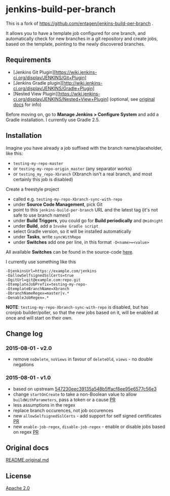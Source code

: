 # jenkins-build-per-branch

This is a fork of https://github.com/entagen/jenkins-build-per-branch .

It allows you to have a template job configured for one branch, and automatically check for new branches in a git repository and create jobs, based on the template, pointing to the newly discovered branches.

## Requirements

* [Jenkins Git Plugin][https://wiki.jenkins-ci.org/display/JENKINS/Git+Plugin]
* [Jenkins Gradle plugin][http://wiki.jenkins-ci.org/display/JENKINS/Gradle+Plugin]
* [Nested View Plugin][https://wiki.jenkins-ci.org/display/JENKINS/Nested+View+Plugin] (optional, see [original docs](README.original.md) for info)

Before moving on, go to **Manage Jenkins > Configure System** and add a Gradle installation. I currently use Gradle 2.5.

## Installation

Imagine you have already a job suffixed with the branch name/placeholder, like this:

* `testing-my-repo-master`
* or `testing-my-repo-origin_master` (any separator works)
* or `testing_my_repo-Xbranch` (Xbranch isn't a real branch, and most certainly this job is disabled)

Create a freestyle project

* called e.g. `testing-my-repo-Xbranch-sync-with-repo`
* under **Source Code Management**, pick Git
* point to this `jenkins-build-per-branch` URL and the latest tag (it's not safe to use branch names!)
* under **Build Triggers**, you could go for **Build periodically** and `@midnight`
* under **Build**, add a `Invoke Gradle script`
* select Gradle version, so it will be installed automatically
* under **Tasks**, write `syncWithRepo`
* under **Switches** add one per line, in this format `-D<name>=<value>`

All available **Switches** can be found in the source-code [here](src/main/groovy/com/entagen/jenkins/Main.groovy#L9).

I currently use something like this

```
-DjenkinsUrl=https://example.com/jenkins
-DallowSelfsignedSslCerts=true
-DgitUrl=git@example.com:repo.git
-DtemplateJobPrefix=testing-my-repo-
-DtemplateBranchName=Xbranch
-DbranchNameRegex=master|v.*
-DenableJobRegex=.*
```

**NOTE**: `testing-my-repo-Xbranch-sync-with-repo` is disabled, but has cronjob builder/poller, so that the new jobs based on it, will be enabled at once and will start on their own.

## Change log

### 2015-08-01 - v2.0

* remove `noDelete`, `noViews` in favour of `deleteOld`, `views` - no double negations

### 2015-08-01 - v1.0

* based on upstream [547230eec39135a548b5ffacf8ee95e6577c56e3](https://github.com/entagen/jenkins-build-per-branch/commit/547230eec39135a548b5ffacf8ee95e6577c56e3)
* change `startOnCreate` to take a non-Boolean value to allow `buildWithParameters`, pass a token or a cause [PR](https://github.com/entagen/jenkins-build-per-branch/pull/34)
* less assumptions in the regex
* replace branch occurences, not job occurences
* new `allowSelfsignedSslCerts` - add support for self signed certificates [PR](https://github.com/entagen/jenkins-build-per-branch/pull/40)
* new `enable-job-regex`, `disable-job-regex` - enable or disable jobs based on regex [PR](https://github.com/entagen/jenkins-build-per-branch/pull/65)

## Original docs

[README.original.md](README.original.md)

## License

[Apache 2.0](LICENSE)

